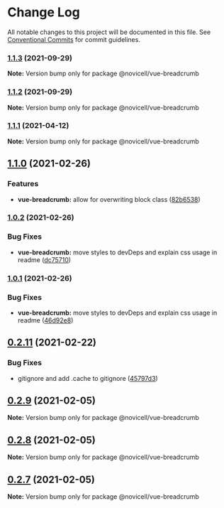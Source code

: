 # Change Log

All notable changes to this project will be documented in this file.
See [Conventional Commits](https://conventionalcommits.org) for commit guidelines.

### [1.1.3](https://github.com/Novicell/frontend-packages/compare/@novicell/vue-breadcrumb@1.1.2...@novicell/vue-breadcrumb@1.1.3) (2021-09-29)

**Note:** Version bump only for package @novicell/vue-breadcrumb





### [1.1.2](https://github.com/Novicell/frontend-packages/compare/@novicell/vue-breadcrumb@1.1.0...@novicell/vue-breadcrumb@1.1.2) (2021-09-29)

**Note:** Version bump only for package @novicell/vue-breadcrumb





### [1.1.1](https://github.com/Novicell/frontend-packages/compare/@novicell/vue-breadcrumb@1.1.0...@novicell/vue-breadcrumb@1.1.1) (2021-04-12)

**Note:** Version bump only for package @novicell/vue-breadcrumb






## [1.1.0](https://github.com/Novicell/frontend-packages/compare/@novicell/vue-breadcrumb@1.0.2...@novicell/vue-breadcrumb@1.1.0) (2021-02-26)


### Features

* **vue-breadcrumb:** allow for overwriting block class ([82b6538](https://github.com/Novicell/frontend-packages/commit/82b6538884a5b6eec35cfc332d7e93aec4f36fb5))




### [1.0.2](https://github.com/Novicell/frontend-packages/compare/@novicell/vue-breadcrumb@1.0.0...@novicell/vue-breadcrumb@1.0.2) (2021-02-26)


### Bug Fixes

* **vue-breadcrumb:** move styles to devDeps and explain css usage in readme ([dc75710](https://github.com/Novicell/frontend-packages/commit/dc75710874e4e9bdf740fcbe12303a238955c225))




### [1.0.1](https://github.com/Novicell/frontend-packages/compare/@novicell/vue-breadcrumb@1.0.0...@novicell/vue-breadcrumb@1.0.1) (2021-02-26)


### Bug Fixes

* **vue-breadcrumb:** move styles to devDeps and explain css usage in readme ([46d92e8](https://github.com/Novicell/frontend-packages/commit/46d92e86df7327dcfac644780bcfe7bb62dca122))



## [0.2.11](https://github.com/Novicell/frontend-packages/compare/@novicell/vue-breadcrumb@0.2.9...@novicell/vue-breadcrumb@0.2.11) (2021-02-22)


### Bug Fixes

* gitignore and add .cache to gitignore ([45797d3](https://github.com/Novicell/frontend-packages/commit/45797d39dc4125bb0ae3665a575fc8400b55ff55))






## [0.2.9](https://github.com/Novicell/frontend-packages/compare/@novicell/vue-breadcrumb@0.2.8...@novicell/vue-breadcrumb@0.2.9) (2021-02-05)

**Note:** Version bump only for package @novicell/vue-breadcrumb





## [0.2.8](https://github.com/Novicell/frontend-packages/compare/@novicell/vue-breadcrumb@0.2.7...@novicell/vue-breadcrumb@0.2.8) (2021-02-05)

**Note:** Version bump only for package @novicell/vue-breadcrumb





## [0.2.7](https://github.com/Novicell/frontend-packages/compare/@novicell/vue-breadcrumb@0.2.6...@novicell/vue-breadcrumb@0.2.7) (2021-02-05)

**Note:** Version bump only for package @novicell/vue-breadcrumb
